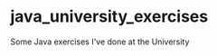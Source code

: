 java_university_exercises
=========================

Some Java exercises I've done at the University
